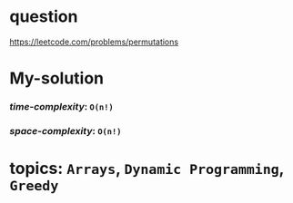 # question
https://leetcode.com/problems/permutations

# **My-solution**

### _time-complexity_: `O(n!)`
### _space-complexity_: `O(n!)`

# topics: `Arrays`, `Dynamic Programming`, `Greedy`
